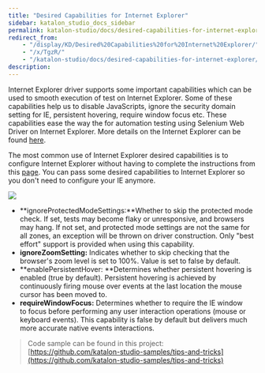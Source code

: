 ```yaml
---
title: "Desired Capabilities for Internet Explorer" 
sidebar: katalon_studio_docs_sidebar
permalink: katalon-studio/docs/desired-capabilities-for-internet-explorer.html 
redirect_from:
    - "/display/KD/Desired%20Capabilities%20for%20Internet%20Explorer/"
    - "/x/TgzR/"
    - "/katalon-studio/docs/desired-capabilities-for-internet-explorer/"
description: 
---
```

Internet Explorer driver supports some important capabilities which can be used to smooth execution of test on Internet Explorer. Some of these capabilities help us to disable JavaScripts, ignore the security domain setting for IE, persistent hovering, require window focus etc. These capabilities ease the way the for automation testing using Selenium Web Driver on Internet Explorer. More details on the Internet Explorer can be found [here](https://code.google.com/p/selenium/wiki/DesiredCapabilities#IE_specific).

The most common use of Internet Explorer desired capabilities is to configure Internet Explorer without having to complete the instructions from this [page](/display/KD/Internet+Explorer+Configurations). You can pass some desired capabilities to Internet Explorer so you don't need to configure your IE anymore.

![](../../images/katalon-studio/docs/desired-capabilities-for-internet-explorer/IE.png)

*   **ignoreProtectedModeSettings:**Whether to skip the protected mode check. If set, tests may become flaky or unresponsive, and browsers may hang. If not set, and protected mode settings are not the same for all zones, an exception will be thrown on driver construction. Only "best effort" support is provided when using this capability.
*   **ignoreZoomSetting:** Indicates whether to skip checking that the browser's zoom level is set to 100%. Value is set to false by default.
*   **enablePersistentHover: **Determines whether persistent hovering is enabled (true by default). Persistent hovering is achieved by continuously firing mouse over events at the last location the mouse cursor has been moved to.
*   **requireWindowFocus:** Determines whether to require the IE window to focus before performing any user interaction operations (mouse or keyboard events). This capability is false by default but delivers much more accurate native events interactions.

> Code sample can be found in this project: [https://github.com/katalon-studio-samples/tips-and-tricks](https://github.com/katalon-studio-samples/tips-and-tricks)